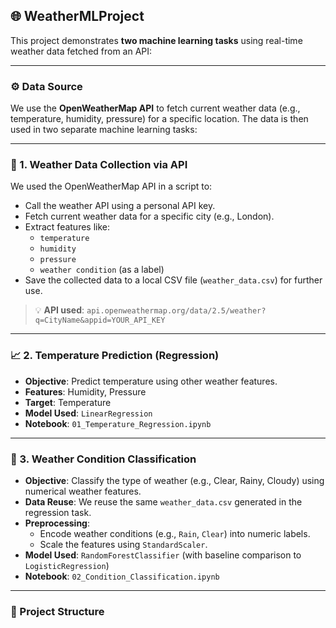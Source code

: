 ## 🌐 WeatherMLProject

This project demonstrates **two machine learning tasks** using real-time weather data fetched from an API:

---

### ⚙️ Data Source

We use the **OpenWeatherMap API** to fetch current weather data (e.g., temperature, humidity, pressure) for a specific location. The data is then used in two separate machine learning tasks:

---

### 📡 1. Weather Data Collection via API

We used the OpenWeatherMap API in a script to:

- Call the weather API using a personal API key.
- Fetch current weather data for a specific city (e.g., London).
- Extract features like:
  - `temperature`
  - `humidity`
  - `pressure`
  - `weather condition` (as a label)
- Save the collected data to a local CSV file (`weather_data.csv`) for further use.

> 💡 **API used**: `api.openweathermap.org/data/2.5/weather?q=CityName&appid=YOUR_API_KEY`

---

### 📈 2. Temperature Prediction (Regression)

- **Objective**: Predict temperature using other weather features.
- **Features**: Humidity, Pressure
- **Target**: Temperature
- **Model Used**: `LinearRegression`
- **Notebook**: `01_Temperature_Regression.ipynb`

---

### 🧠 3. Weather Condition Classification

- **Objective**: Classify the type of weather (e.g., Clear, Rainy, Cloudy) using numerical weather features.
- **Data Reuse**: We reuse the same `weather_data.csv` generated in the regression task.
- **Preprocessing**:
  - Encode weather conditions (e.g., `Rain`, `Clear`) into numeric labels.
  - Scale the features using `StandardScaler`.
- **Model Used**: `RandomForestClassifier` (with baseline comparison to `LogisticRegression`)
- **Notebook**: `02_Condition_Classification.ipynb`

---

### 📁 Project Structure

